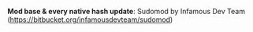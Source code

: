 **Mod base & every native hash update**: Sudomod by Infamous Dev Team (https://bitbucket.org/infamousdevteam/sudomod)
